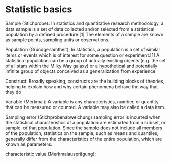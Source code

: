 Statistic basics
================


Sample (Stichprobe):
In statistics and quantitative research methodology, a data sample is a set of data collected and/or selected from a statistical population by a defined procedure.[1] The elements of a sample are known as sample points, sampling units or observations.


Population (Grundgesamtheit):
In statistics, a population is a set of similar items or events which is of interest for some question or experiment.[1] A statistical population can be a group of actually existing objects (e.g. the set of all stars within the Milky Way galaxy) or a hypothetical and potentially infinite group of objects conceived as a generalization from experience


Construct:
Broadly speaking, constructs are the building blocks of theories, helping to explain how and why certain phenomena behave the way that they do

Variable (Merkmal):
A variable is any characteristics, number, or quantity that can be measured or counted. A variable may also be called a data item.

Sampling error (Stichprobenabweichung)
sampling error is incurred when the statistical characteristics of a population are estimated from a subset, or sample, of that population. Since the sample does not include all members of the population, statistics on the sample, such as means and quantiles, generally differ from the characteristics of the entire population, which are known as parameters. 

characteristic value (Merkmalausprägung): 